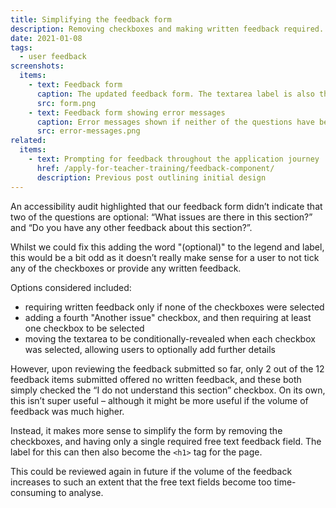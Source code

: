 ```yaml
---
title: Simplifying the feedback form
description: Removing checkboxes and making written feedback required.
date: 2021-01-08
tags:
  - user feedback
screenshots:
  items:
    - text: Feedback form
      caption: The updated feedback form. The textarea label is also the `<h1>` title for the page.
      src: form.png
    - text: Feedback form showing error messages
      caption: Error messages shown if neither of the questions have been answered.
      src: error-messages.png
related:
  items:
    - text: Prompting for feedback throughout the application journey
      href: /apply-for-teacher-training/feedback-component/
      description: Previous post outlining initial design
---
```


An accessibility audit highlighted that our feedback form didn’t indicate that two of the questions are optional: “What issues are there in this section?” and “Do you have any other feedback about this section?”.

Whilst we could fix this adding the word "(optional)" to the legend and label, this would be a bit odd as it doesn’t really make sense for a user to not tick any of the checkboxes or provide any written feedback.

Options considered included:

* requiring written feedback only if none of the checkboxes were selected
* adding a fourth "Another issue" checkbox, and then requiring at least one checkbox to be selected
* moving the textarea to be conditionally-revealed when each checkbox was selected, allowing users to optionally add further details

However, upon reviewing the feedback submitted so far, only 2 out of the 12 feedback items submitted offered no written feedback, and these both simply checked the “I do not understand this section” checkbox. On its own, this isn’t super useful – although it might be more useful if the volume of feedback was much higher.

Instead, it makes more sense to simplify the form by removing the checkboxes, and having only a single required free text feedback field. The label for this can then also become the `<h1>` tag for the page.

This could be reviewed again in future if the volume of the feedback increases to such an extent that the free text fields become too time-consuming to analyse.
